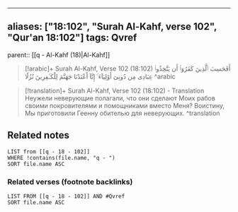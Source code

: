 
---
aliases: ["18:102", "Surah Al-Kahf, verse 102", "Qur'an 18:102"]
tags: Qvref
---

parent:: [[q - Al-Kahf (18)|Al-Kahf]]

> [!arabic]+ Surah Al-Kahf, Verse 102 (18:102)
> <span class="quran-arabic">أَفَحَسِبَ ٱلَّذِينَ كَفَرُوٓا۟ أَن يَتَّخِذُوا۟ عِبَادِى مِن دُونِىٓ أَوْلِيَآءَ ۚ إِنَّآ أَعْتَدْنَا جَهَنَّمَ لِلْكَـٰفِرِينَ نُزُلًا</span>
^arabic

> [!translation]+ Surah Al-Kahf, Verse 102 (18:102) - Translation
> Неужели неверующие полагали, что они сделают Моих рабов своими покровителями и помощниками вместо Меня? Воистину, Мы приготовили Геенну обителью для неверующих.
^translation



## Related notes
```dataview
LIST from [[q - 18 - 102]]
WHERE !contains(file.name, "q - ")
SORT file.name ASC
```

### Related verses (footnote backlinks)
```dataview
LIST FROM [[q - 18 - 102]] AND #Qvref
SORT file.name ASC
```

